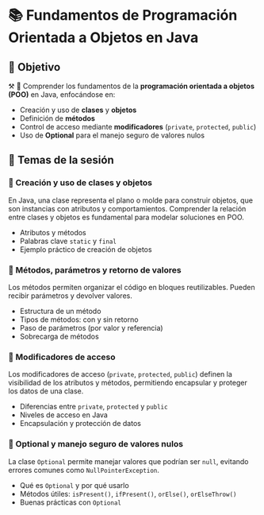 # 📚 Fundamentos de Programación Orientada a Objetos en Java

## 🎯 Objetivo

⚒️ 🔎 Comprender los fundamentos de la **programación orientada a objetos (POO)** en Java, enfocándose en:

- Creación y uso de **clases** y **objetos**
- Definición de **métodos**
- Control de acceso mediante **modificadores** (`private`, `protected`, `public`)
- Uso de **Optional** para el manejo seguro de valores nulos

## 📂 Temas de la sesión

### 📖 Creación y uso de clases y objetos

En Java, una clase representa el plano o molde para construir objetos, que son instancias con atributos y comportamientos. Comprender la relación entre clases y objetos es fundamental para modelar soluciones en POO.

- Atributos y métodos  
- Palabras clave `static` y `final`  
- Ejemplo práctico de creación de objetos  


### 📖 Métodos, parámetros y retorno de valores

Los métodos permiten organizar el código en bloques reutilizables. Pueden recibir parámetros y devolver valores.

- Estructura de un método  
- Tipos de métodos: con y sin retorno  
- Paso de parámetros (por valor y referencia)  
- Sobrecarga de métodos  


### 📖 Modificadores de acceso

Los modificadores de acceso (`private`, `protected`, `public`) definen la visibilidad de los atributos y métodos, permitiendo encapsular y proteger los datos de una clase.

- Diferencias entre `private`, `protected` y `public`  
- Niveles de acceso en Java  
- Encapsulación y protección de datos  



### 📖 Optional y manejo seguro de valores nulos

La clase `Optional` permite manejar valores que podrían ser `null`, evitando errores comunes como `NullPointerException`.

- Qué es `Optional` y por qué usarlo  
- Métodos útiles: `isPresent()`, `ifPresent()`, `orElse()`, `orElseThrow()`  
- Buenas prácticas con `Optional`  


